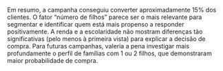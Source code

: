 Em resumo, a campanha conseguiu converter aproximadamente 15% dos clientes. O fator “número de filhos” parece ser o mais relevante para segmentar e identificar quem está mais propenso a responder positivamente. A renda e a escolaridade não mostram diferenças tão significativas (pelo menos à primeira vista) para explicar a decisão de compra. Para futuras campanhas, valeria a pena investigar mais profundamente o perfil de famílias com 1 ou 2 filhos, que demonstraram maior probabilidade de compra.
